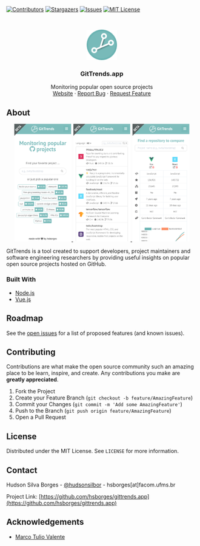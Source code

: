 [![Contributors][contributors-shield]][contributors-url]
[![Stargazers][stars-shield]][stars-url] [![Issues][issues-shield]][issues-url]
[![MIT License][license-shield]][license-url]

<!-- PROJECT LOGO -->
<br />
<p align="center">
  <a href="https://github.com/hsborges/gittrends.app">
    <img src="src/assets/images/logo-bg-colored.png" alt="Logo" width="80" height="80">
  </a>

  <h3 align="center">GitTrends.app</h3>

  <p align="center">
    Monitoring popular open source projects
    <br />
    <a href="https://gittrends.app">Website</a>
    ·
    <a href="https://github.com/hsborges/gittrends.app/issues">Report Bug</a>
    ·
    <a href="https://github.com/hsborges/gittrends.app/issues">Request Feature</a>
  </p>
</p>

<!-- ABOUT THE PROJECT -->

## About

<a href="https://www.gittrends.app" target="_blank">
<p align="center">
  <img src="screenshot.png" width="150" hspace="1">
  <img src="screenshot2.png" width="150" hspace="1">
  <img src="screenshot3.png" width="150" hspace="1">
</p>
</a>

GitTrends is a tool created to support developers, project maintainers and
software engineering researchers by providing useful insights on popular open
source projects hosted on GitHub.

### Built With

- [Node.js](https://nodejs.org/)
- [Vue.js](https://vuejs.org/)

<!-- ROADMAP -->

## Roadmap

See the [open issues](https://github.com/hsborges/gittrends.app/issues) for a
list of proposed features (and known issues).

<!-- CONTRIBUTING -->

## Contributing

Contributions are what make the open source community such an amazing place to
be learn, inspire, and create. Any contributions you make are **greatly
appreciated**.

1. Fork the Project
2. Create your Feature Branch (`git checkout -b feature/AmazingFeature`)
3. Commit your Changes (`git commit -m 'Add some AmazingFeature'`)
4. Push to the Branch (`git push origin feature/AmazingFeature`)
5. Open a Pull Request

<!-- LICENSE -->

## License

Distributed under the MIT License. See `LICENSE` for more information.

<!-- CONTACT -->

## Contact

Hudson Silva Borges - [@hudsonsilbor](https://twitter.com/hudsonsilbor) -
hsborges[at]facom.ufms.br

Project Link:
[https://github.com/hsborges/gittrends.app](https://github.com/hsborges/gittrends.app)

<!-- ACKNOWLEDGEMENTS -->

## Acknowledgements

- [Marco Tulio Valente](https://github.com/mtov)

<!-- MARKDOWN LINKS & IMAGES -->
<!-- https://www.markdownguide.org/basic-syntax/#reference-style-links -->

[contributors-shield]:
  https://img.shields.io/github/contributors/hsborges/gittrends.app.svg?style=flat-square
[contributors-url]:
  https://github.com/hsborges/gittrends.app/graphs/contributors
[stars-shield]:
  https://img.shields.io/github/stars/hsborges/gittrends.app.svg?style=flat-square
[stars-url]: https://github.com/hsborges/gittrends.app/stargazers
[issues-shield]:
  https://img.shields.io/github/issues/hsborges/gittrends.app.svg?style=flat-square
[issues-url]: https://github.com/hsborges/gittrends.app/issues
[license-shield]:
  https://img.shields.io/github/license/hsborges/gittrends.app.svg?style=flat-square
[license-url]: https://github.com/hsborges/gittrends.app/blob/master/LICENSE.txt
[linkedin-shield]:
  https://img.shields.io/badge/-LinkedIn-black.svg?style=flat-square&logo=linkedin&colorB=555
[linkedin-url]: https://linkedin.com/in/othneildrew
